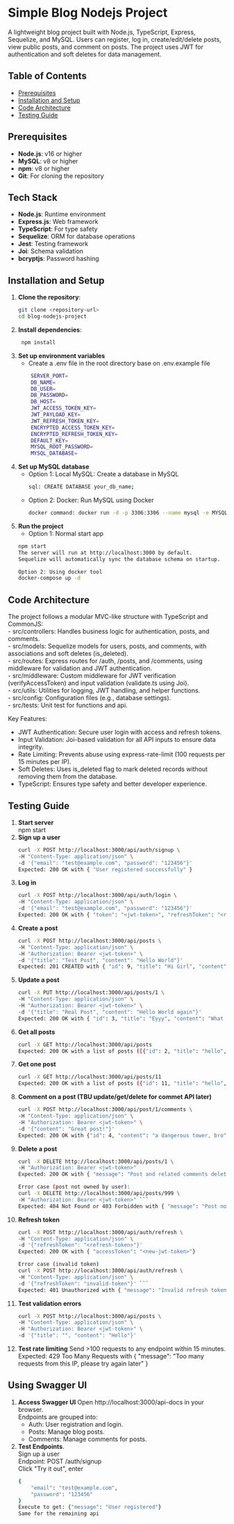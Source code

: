 # Simple Blog Nodejs Project

A lightweight blog project built with Node.js, TypeScript, Express, Sequelize, and MySQL. 
Users can register, log in, create/edit/delete posts, view public posts, and comment on posts. 
The project uses JWT for authentication and soft deletes for data management.

## Table of Contents
- [Prerequisites](#prerequisites)
- [Installation and Setup](#installation-and-setup)
- [Code Architecture](#code-architecture)
- [Testing Guide](#testing-guide)

## Prerequisites
- **Node.js**: v16 or higher
- **MySQL**: v8 or higher
- **npm**: v8 or higher
- **Git**: For cloning the repository

## Tech Stack
- **Node.js**: Runtime environment
- **Express.js**: Web framework
- **TypeScript**: For type safety
- **Sequelize**: ORM for database operations
- **Jest**: Testing framework
- **Joi**: Schema validation
- **bcryptjs**: Password hashing

## Installation and Setup
1. **Clone the repository**:
   ```bash
   git clone <repository-url>
   cd blog-nodejs-project
2. **Install dependencies**:
   ```bash
    npm install
3. **Set up environment variables**
    - Create a .env file in the root directory base on .env.example file<br>
    ```bash
        SERVER_PORT=
        DB_NAME=
        DB_USER=
        DB_PASSWORD= 
        DB_HOST=
        JWT_ACCESS_TOKEN_KEY=
        JWT_PAYLOAD_KEY=
        JWT_REFRESH_TOKEN_KEY=
        ENCRYPTED_ACCESS_TOKEN_KEY=
        ENCRYPTED_REFRESH_TOKEN_KEY=
        DEFAULT_KEY=
        MYSQL_ROOT_PASSWORD=
        MYSQL_DATABASE=
4. **Set up MySQL database**
    - Option 1: Local MySQL: Create a database in MySQL
        ```bash
        sql: CREATE DATABASE your_db_name;
    - Option 2: Docker: Run MySQL using Docker
        ```bash
        docker command: docker run -d -p 3306:3306 --name mysql -e MYSQL_ROOT_PASSWORD=your_db_password -e MYSQL_DATABASE=your_db_name mysql:8
5. **Run the project**
    - Option 1: Normal start app
    ```bash 
    npm start
    The server will run at http://localhost:3000 by default.
    Sequelize will automatically sync the database schema on startup.

    Option 2: Using docker tool
    docker-compose up -d
## Code Architecture
The project follows a modular MVC-like structure with TypeScript and CommonJS:<br>
    - src/controllers: Handles business logic for authentication, posts, and comments.<br>
    - src/models: Sequelize models for users, posts, and comments, with associations and soft deletes (is_deleted).<br>
    - src/routes: Express routes for /auth, /posts, and /comments, using middleware for validation and JWT authentication.<br>
    - src/middleware: Custom middleware for JWT verification (verifyAccessToken) and input validation (validate.ts using Joi).<br>
    - src/utils: Utilities for logging, JWT handling, and helper functions.<br>
    - src/config: Configuration files (e.g., database settings).<br>
    - src/tests: Unit test for functions and api.<br>

Key Features:
- JWT Authentication: Secure user login with access and refresh tokens.
- Input Validation: Joi-based validation for all API inputs to ensure data integrity.
- Rate Limiting: Prevents abuse using express-rate-limit (100 requests per 15 minutes per IP).
- Soft Deletes: Uses is_deleted flag to mark deleted records without removing them from the database.
- TypeScript: Ensures type safety and better developer experience.

## Testing Guide
1. **Start server**<br>
    npm start
2. **Sign up a user**
    ```bash
    curl -X POST http://localhost:3000/api/auth/signup \
    -H "Content-Type: application/json" \
    -d '{"email": "test@example.com", "password": "123456"}'
    Expected: 200 OK with { "User registered successfully" }
3. **Log in**
    ```bash
    curl -X POST http://localhost:3000/api/auth/login \
    -H "Content-Type: application/json" \
    -d '{"email": "test@example.com", "password": "123456"}'
    Expected: 200 OK with { "token": "<jwt-token>", "refreshToken": "<refresh-token>" }
4. **Create a post**
    ```bash
    curl -X POST http://localhost:3000/api/posts \
    -H "Content-Type: application/json" \
    -H "Authorization: Bearer <jwt-token>" \
    -d '{"title": "Test Post", "content": "Hello World"}'
    Expected: 201 CREATED with { "id": 9, "title": "Hi Girl", "content": "a dangerous tower, bro","user_id": 2, "created_at": "2025-04-13T11:11:58.791Z"}.
5. **Update a post**
    ```bash
    curl -X PUT http://localhost:3000/api/posts/1 \
    -H "Content-Type: application/json" \
    -H "Authorization: Bearer <jwt-token>" \
    -d '{"title": "Real Post", "content": "Hello World again"}'
    Expected: 200 OK with { "id": 3, "title": "Eyyy", "content": "What do you do in your free time?", "user_id": 1 }
6. **Get all posts**
    ```bash
    curl -X GET http://localhost:3000/api/posts
    Expected: 200 OK with a list of posts ([{"id": 2, "title": "hello", "content": "Hello world", "user_id": 1, "email": "abc@gmail.com", "created_at": "2025-04-12T04:24:01.000Z", "updated_at": "2025-04-13T11:15:40.000Z"}, {...}], "pagination": {"pageSize": 10, "pageNum": 1, "totalPosts": 7, "totalPages": 1})
7. **Get one post**
    ```bash
    curl -X GET http://localhost:3000/api/posts/11
    Expected: 200 OK with a list of posts ({"id": 11, "title": "hello", "content": "Hello world", "user_id": 1, "email": "abc@gmail.com", "created_at": "2025-04-12T04:24:01.000Z"}, "updated_at": "2025-04-13T11:15:40.000Z")
8. **Comment on a post (TBU update/get/delete for commet API later)**
    ```bash
    curl -X POST http://localhost:3000/api/post/1/comments \
    -H "Content-Type: application/json" \
    -H "Authorization: Bearer <jwt-token>" \
    -d '{"content": "Great post!"}'
    Expected: 200 OK with {"id": 4, "content": "a dangerous tower, bro", "user_id": 2,"post_id": 3, "created_at": "2025-04-13T11:09:06.419Z"}
9. **Delete a post**
    ```bash
    curl -X DELETE http://localhost:3000/api/posts/1 \
    -H "Authorization: Bearer <jwt-token>"
    Expected: 200 OK with { "message": "Post and related comments deleted" }

    Error case (post not owned by user):
    curl -X DELETE http://localhost:3000/api/posts/999 \
    -H "Authorization: Bearer <jwt-token>" ```
    Expected: 404 Not Found or 403 Forbidden with { "message": "Post not found" } or { "message": "Forbidden: You can only delete your own posts" }
10. **Refresh token**
    ```bash
    curl -X POST http://localhost:3000/api/auth/refresh \
    -H "Content-Type: application/json" \
    -d '{"refreshToken": "<refresh-token>"}'
    Expected: 200 OK with { "accessToken": "<new-jwt-token>"}

    Error case (invalid token)
    curl -X POST http://localhost:3000/api/auth/refresh \
    -H "Content-Type: application/json" \
    -d '{"refreshToken": "invalid-token"}' ```
    Expected: 401 Unauthorized with { "message": "Invalid refresh token" }.
11. **Test validation errors**
    ```bash
    curl -X POST http://localhost:3000/api/posts \
    -H "Content-Type: application/json" \
    -H "Authorization: Bearer <jwt-token>" \
    -d '{"title": "", "content": "Hello"}'
12. **Test rate limiting**
    Send >100 requests to any endpoint within 15 minutes.
    Expected: 429 Too Many Requests with { "message": "Too many requests from this IP, please try again later" }

## Using Swagger UI
1. **Access Swagger UI**
    Open http://localhost:3000/api-docs in your browser.<br>
    Endpoints are grouped into:
    - Auth: User registration and login.
    - Posts: Manage blog posts.
    - Comments: Manage comments for posts.
2. **Test Endpoints**.<br>
    Sign up a user<br>
    Endpoint: POST /auth/signup<br>
    Click "Try it out", enter<br>
    ```bash
    {
        "email": "test@example.com",
        "password": "123456"
    }
    Execute to get: {"message": "User registered"}
    Same for the remaining api